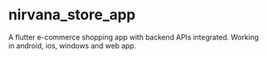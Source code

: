 # nirvana_store_app

A flutter e-commerce shopping app with backend APIs integrated. Working in android, ios, windows and web app.


